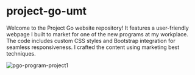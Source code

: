 # project-go-umt
Welcome to the Project Go website repository! It features a user-friendly webpage I built to market for one of the new programs at my workplace. The code includes custom CSS styles and Bootstrap integration for seamless responsiveness. I crafted the content using marketing best techniques.

![pgo-program-project1](https://github.com/moayyadsaleh/project-go-umt/assets/137034202/bedde97c-4c23-4589-b466-d9b6bd2c2050)
